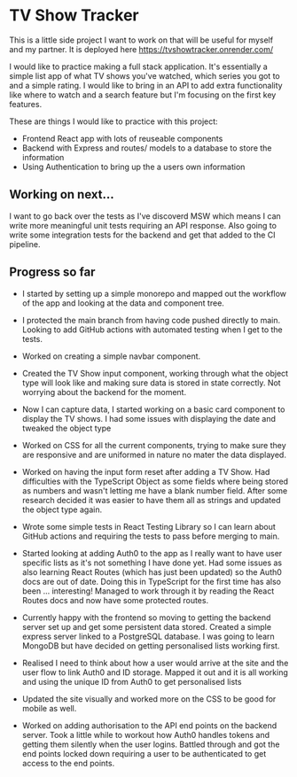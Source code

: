 # TV Show Tracker

This is a little side project I want to work on that will be useful for myself and my partner. It is deployed here https://tvshowtracker.onrender.com/

I would like to practice making a full stack application. It's essentially a simple list app of what TV shows you've watched, which series you got to and a simple rating. I would like to bring in an API to add extra functionality like where to watch and a search feature but I'm focusing on the first key features.

These are things I would like to practice with this project:

- Frontend React app with lots of reuseable components
- Backend with Express and routes/ models to a database to store the information
- Using Authentication to bring up the a users own information

## Working on next...

I want to go back over the tests as I've discoverd MSW which means I can write more meaningful unit tests requiring an API response. Also going to write some integration tests for the backend and get that added to the CI pipeline.

## Progress so far

- I started by setting up a simple monorepo and mapped out the workflow of the app and looking at the data and component tree.

- I protected the main branch from having code pushed directly to main. Looking to add GitHub actions with automated testing when I get to the tests.

- Worked on creating a simple navbar component.

- Created the TV Show input component, working through what the object type will look like and making sure data is stored in state correctly. Not worrying about the backend for the moment.

- Now I can capture data, I started working on a basic card component to display the TV shows. I had some issues with displaying the date and tweaked the object type

- Worked on CSS for all the current components, trying to make sure they are responsive and are uniformed in nature no mater the data displayed.

- Worked on having the input form reset after adding a TV Show. Had difficulties with the TypeScript Object as some fields where being stored as numbers and wasn't letting me have a blank number field. After some research decided it was easier to have them all as strings and updated the object type again.

- Wrote some simple tests in React Testing Library so I can learn about GitHub actions and requiring the tests to pass before merging to main.

- Started looking at adding Auth0 to the app as I really want to have user specific lists as it's not something I have done yet. Had some issues as also learning React Routes (which has just been updated) so the Auth0 docs are out of date. Doing this in TypeScript for the first time has also been ... interesting! Managed to work through it by reading the React Routes docs and now have some protected routes.

- Currently happy with the frontend so moving to getting the backend server set up and get some persistent data stored. Created a simple express server linked to a PostgreSQL database. I was going to learn MongoDB but have decided on getting personalised lists working first.

- Realised I need to think about how a user would arrive at the site and the user flow to link Auth0 and ID storage. Mapped it out and it is all working and using the unique ID from Auth0 to get personalised lists

- Updated the site visually and worked more on the CSS to be good for mobile as well.

- Worked on adding authorisation to the API end points on the backend server. Took a little while to workout how Auth0 handles tokens and getting them silently when the user logins. Battled through and got the end points locked down requiring a user to be authenticated to get access to the end points.
